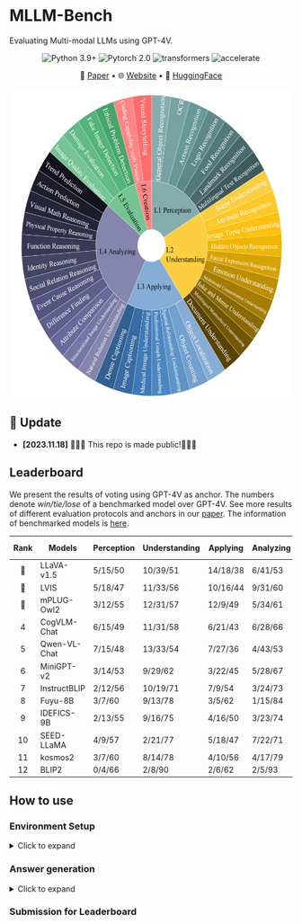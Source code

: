 # MLLM-Bench
Evaluating Multi-modal LLMs using GPT-4V.
<center>

![Python 3.9+](https://img.shields.io/badge/Python-3.9+-lightblue) ![Pytorch 2.0](https://img.shields.io/badge/PyTorch-2.0+-lightblue) ![transformers](https://img.shields.io/badge/transformers-4.36.0.dev0%2B-lightblue) ![accelerate](https://img.shields.io/badge/accelerate-0.22+-lightblue)
</center>

<p align="center">
   📃 <a href="https://arxiv.org/abs/2311.13951" target="_blank">Paper</a> • 🌐 <a href="https://mllm-bench.llmzoo.com/" target="_blank">Website</a> • 🤗 <a href="huggingface.com" target="_blank">HuggingFace</a>  

<p align="center">
<img src="./image.png" alt="Data Composition" width="550" height="550">


## 🌈 Update
* **[2023.11.18]** 🎉🎉🎉 This repo is made public!🎉🎉🎉

## Leaderboard
We present the results of voting using GPT-4V as anchor. The numbers denote *win/tie/lose* of a benchmarked model over GPT-4V. See more results of different evaluation protocols and anchors in our  [paper](link_to_paper.com). The information of benchmarked models is [here](./Model_cards.md).

| **Rank** | **Models**    | **Perception** | **Understanding** | **Applying** | **Analyzing** | **Evaluation** | **Creation** | **$\sum$ wins** |
|:----------:|---------------|----------------|-------------------|--------------|---------------|----------------|--------------|-----------------|
| 🏅️        | LLaVA-v1.5    | 5/15/50        | 10/39/51          | 14/18/38     | 6/41/53       | 10/12/18       | 6/19/15      | 51              |
| 🥈        | LVIS          | 5/18/47        | 11/33/56          | 10/16/44     | 9/31/60       | 8/15/17        | 5/20/15      | 48              |
| 🥉       | mPLUG-Owl2    | 3/12/55        | 12/31/57          | 12/9/49      | 5/34/61       | 8/9/23         | 5/18/17      | 48              |
| 4        | CogVLM-Chat   | 6/15/49        | 11/31/58          | 6/21/43      | 6/28/66       | 7/16/17        | 6/12/22      | 42              |
| 5        | Qwen-VL-Chat  | 7/15/48        | 13/33/54          | 7/27/36      | 4/43/53       | 8/16/16        | 2/22/16      | 41              |
| 6        | MiniGPT-v2    | 3/14/53        | 9/29/62           | 3/22/45      | 5/28/67       | 7/17/16        | 4/18/18      | 31              |
| 7        | InstructBLIP  | 2/12/56        | 10/19/71          | 7/9/54       | 3/24/73       | 5/9/26         | 1/15/24      | 28              |
| 8        | Fuyu-8B       | 3/7/60         | 9/13/78           | 3/5/62       | 1/15/84       | 6/9/25         | 1/9/30       | 23              |
| 9        | IDEFICS-9B    | 2/13/55        | 9/16/75           | 4/16/50      | 3/23/74       | 3/17/20        | 2/16/22      | 23              |
| 10       | SEED-LLaMA    | 4/9/57         | 2/21/77           | 5/18/47      | 7/22/71       | 2/17/21        | 3/10/27      | 23              |
| 11       | kosmos2       | 3/7/60         | 8/14/78           | 4/10/56      | 4/17/79       | 3/12/25        | 0/8/32       | 22              |
| 12       | BLIP2         | 0/4/66         | 2/8/90            | 2/6/62       | 2/5/93        | 2/6/32         | 1/7/32       | 9               |





## How to use
### Environment Setup
<details><summary>Click to expand</summary>
   
Install required packages:
```bash
pip install -r requirements.txt
```
Update `transformers` (we used `4.36.0.dev0`):
```bash
pip install git+https://github.com/huggingface/transformers
```

</details>



### Answer generation
<details><summary>Click to expand</summary>

- Configurate `accelerate` settings. We use `bf16` inference by default. If this is not supported by your device, set `downcast_bf16` to `false` and `mixed_precision` to `fp16`.

- Add model information in [configs/model_configs.yaml](./configs/model_configs.yaml)

- Create a model worker in [workers/model_workers.py](./workers/model_workers.py). The worker should inherit `BaseWorker`.
Rewrite `init_components()` and `forward()` method. Explanations of parameters and outputs of the two methods are in [workers/baseworker.py](./workers/baseworker.py).

- Run `bash generate.sh`.


</details>



### Submission for Leaderboard
